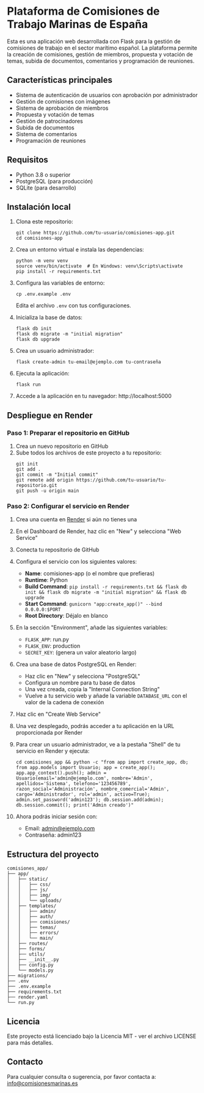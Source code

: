 # Plataforma de Comisiones de Trabajo Marinas de España

Esta es una aplicación web desarrollada con Flask para la gestión de comisiones de trabajo en el sector marítimo español. La plataforma permite la creación de comisiones, gestión de miembros, propuesta y votación de temas, subida de documentos, comentarios y programación de reuniones.

## Características principales

- Sistema de autenticación de usuarios con aprobación por administrador
- Gestión de comisiones con imágenes
- Sistema de aprobación de miembros
- Propuesta y votación de temas
- Gestión de patrocinadores
- Subida de documentos
- Sistema de comentarios
- Programación de reuniones

## Requisitos

- Python 3.8 o superior
- PostgreSQL (para producción)
- SQLite (para desarrollo)

## Instalación local

1. Clona este repositorio:
   ```
   git clone https://github.com/tu-usuario/comisiones-app.git
   cd comisiones-app
   ```

2. Crea un entorno virtual e instala las dependencias:
   ```
   python -m venv venv
   source venv/bin/activate  # En Windows: venv\Scripts\activate
   pip install -r requirements.txt
   ```

3. Configura las variables de entorno:
   ```
   cp .env.example .env
   ```
   Edita el archivo `.env` con tus configuraciones.

4. Inicializa la base de datos:
   ```
   flask db init
   flask db migrate -m "initial migration"
   flask db upgrade
   ```

5. Crea un usuario administrador:
   ```
   flask create-admin tu-email@ejemplo.com tu-contraseña
   ```

6. Ejecuta la aplicación:
   ```
   flask run
   ```

7. Accede a la aplicación en tu navegador: http://localhost:5000

## Despliegue en Render

### Paso 1: Preparar el repositorio en GitHub

1. Crea un nuevo repositorio en GitHub
2. Sube todos los archivos de este proyecto a tu repositorio:
   ```
   git init
   git add .
   git commit -m "Initial commit"
   git remote add origin https://github.com/tu-usuario/tu-repositorio.git
   git push -u origin main
   ```

### Paso 2: Configurar el servicio en Render

1. Crea una cuenta en [Render](https://render.com/) si aún no tienes una
2. En el Dashboard de Render, haz clic en "New" y selecciona "Web Service"
3. Conecta tu repositorio de GitHub
4. Configura el servicio con los siguientes valores:
   - **Name**: comisiones-app (o el nombre que prefieras)
   - **Runtime**: Python
   - **Build Command**: `pip install -r requirements.txt && flask db init && flask db migrate -m "initial migration" && flask db upgrade`
   - **Start Command**: `gunicorn "app:create_app()" --bind 0.0.0.0:$PORT`
   - **Root Directory**: Déjalo en blanco

5. En la sección "Environment", añade las siguientes variables:
   - `FLASK_APP`: run.py
   - `FLASK_ENV`: production
   - `SECRET_KEY`: (genera un valor aleatorio largo)

6. Crea una base de datos PostgreSQL en Render:
   - Haz clic en "New" y selecciona "PostgreSQL"
   - Configura un nombre para tu base de datos
   - Una vez creada, copia la "Internal Connection String"
   - Vuelve a tu servicio web y añade la variable `DATABASE_URL` con el valor de la cadena de conexión

7. Haz clic en "Create Web Service"

8. Una vez desplegado, podrás acceder a tu aplicación en la URL proporcionada por Render

9. Para crear un usuario administrador, ve a la pestaña "Shell" de tu servicio en Render y ejecuta:
   ```
   cd comisiones_app && python -c "from app import create_app, db; from app.models import Usuario; app = create_app(); app.app_context().push(); admin = Usuario(email='admin@ejemplo.com', nombre='Admin', apellidos='Sistema', telefono='123456789', razon_social='Administración', nombre_comercial='Admin', cargo='Administrador', rol='admin', activo=True); admin.set_password('admin123'); db.session.add(admin); db.session.commit(); print('Admin creado')"
   ```

10. Ahora podrás iniciar sesión con:
    - Email: admin@ejemplo.com
    - Contraseña: admin123

## Estructura del proyecto

```
comisiones_app/
├── app/
│   ├── static/
│   │   ├── css/
│   │   ├── js/
│   │   ├── img/
│   │   └── uploads/
│   ├── templates/
│   │   ├── admin/
│   │   ├── auth/
│   │   ├── comisiones/
│   │   ├── temas/
│   │   ├── errors/
│   │   └── main/
│   ├── routes/
│   ├── forms/
│   ├── utils/
│   ├── __init__.py
│   ├── config.py
│   └── models.py
├── migrations/
├── .env
├── .env.example
├── requirements.txt
├── render.yaml
└── run.py
```

## Licencia

Este proyecto está licenciado bajo la Licencia MIT - ver el archivo LICENSE para más detalles.

## Contacto

Para cualquier consulta o sugerencia, por favor contacta a: info@comisionesmarinas.es
